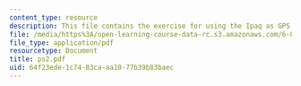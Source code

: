 ```yaml
---
content_type: resource
description: This file contains the exercise for using the Ipaq as GPS.
file: /media/https%3A/open-learning-course-data-rc.s3.amazonaws.com/6-883-pervasive-human-centric-computing-sma-5508-spring-2006/64f23ede1c7483caaa1077b39b83baec_ps2.pdf
file_type: application/pdf
resourcetype: Document
title: ps2.pdf
uid: 64f23ede-1c74-83ca-aa10-77b39b83baec
---
```

